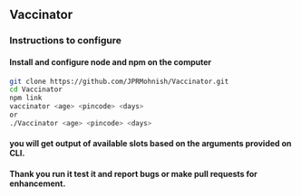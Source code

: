 ## Vaccinator
### Instructions to configure
#### Install and configure node and npm on  the computer
```bash
git clone https://github.com/JPRMohnish/Vaccinator.git
cd Vaccinator
npm link
vaccinator <age> <pincode> <days>
or 
./Vaccinator <age> <pincode> <days>
```
#### you will get output of available slots based on the arguments provided on CLI.

#### Thank you run it test it and report bugs or make pull requests for enhancement.
